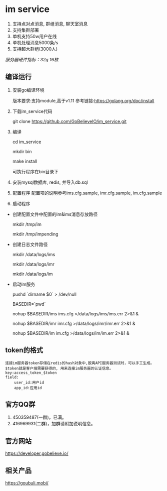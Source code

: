 
# im service
1. 支持点对点消息, 群组消息, 聊天室消息
2. 支持集群部署
3. 单机支持50w用户在线
4. 单机处理消息5000条/s
5. 支持超大群组(3000人)

*服务器硬件指标：32g 16核*

## 编译运行

1. 安装go编译环境

   版本要求:支持module,高于v1.11
   参考链接:https://golang.org/doc/install

2. 下载im_service代码

   git clone https://github.com/GoBelieveIO/im_service.git

3. 编译

   cd im_service
    
   mkdir bin
    
   make install
    
   可执行程序在bin目录下

4. 安装mysql数据库, redis, 并导入db.sql

5. 配置程序
   配置项的说明参考ims.cfg.sample, imr.cfg.sample, im.cfg.sample

6. 启动程序

  * 创建配置文件中配置的im&ims消息存放路径

    mkdir /tmp/im

    mkdir /tmp/impending

  * 创建日志文件路径
    
    mkdir /data/logs/ims

    mkdir /data/logs/imr

    mkdir /data/logs/im

  * 启动im服务

    pushd \`dirname $0\` > /dev/null

    BASEDIR=\`pwd\`

    nohup $BASEDIR/ims ims.cfg >/data/logs/ims/ims.err 2>&1 &

    nohup $BASEDIR/imr imr.cfg >/data/logs/imr/imr.err 2>&1 &

    nohup $BASEDIR/im im.cfg >/data/logs/im/im.err 2>&1 &


## token的格式

    连接im服务器token存储在redis的hash对象中,脱离API服务器测试时，可以手工生成。
    $token就是客户端需要获得的, 用来连接im服务器的认证信息。
    key:access_token_$token
    field:
        user_id:用户id
        app_id:应用id


## 官方QQ群
1. 450359487(一群)，已满。
2. 416969931(二群)，加群请附加说明信息。

## 官方网站
   https://developer.gobelieve.io/

## 相关产品
   https://goubuli.mobi/
